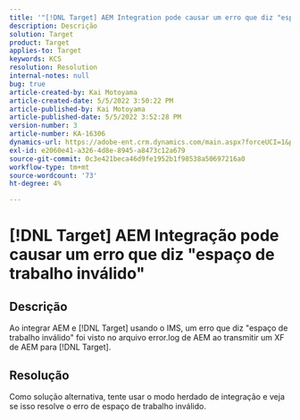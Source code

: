 ```yaml
---
title: '"[!DNL Target] AEM Integration pode causar um erro que diz "espaço de trabalho inválido"'
description: Descrição
solution: Target
product: Target
applies-to: Target
keywords: KCS
resolution: Resolution
internal-notes: null
bug: true
article-created-by: Kai Motoyama
article-created-date: 5/5/2022 3:50:22 PM
article-published-by: Kai Motoyama
article-published-date: 5/5/2022 3:52:28 PM
version-number: 3
article-number: KA-16306
dynamics-url: https://adobe-ent.crm.dynamics.com/main.aspx?forceUCI=1&pagetype=entityrecord&etn=knowledgearticle&id=db773d0d-8bcc-ec11-a7b5-6045bd00d995
exl-id: e2060e41-a326-4d8e-8945-a8473c12a679
source-git-commit: 0c3e421beca46d9fe1952b1f98538a50697216a0
workflow-type: tm+mt
source-wordcount: '73'
ht-degree: 4%

---
```


# [!DNL Target] AEM Integração pode causar um erro que diz &quot;espaço de trabalho inválido&quot;

## Descrição


Ao integrar AEM e [!DNL Target] usando o IMS, um erro que diz &quot;espaço de trabalho inválido&quot; foi visto no arquivo error.log de AEM ao transmitir um XF de AEM para [!DNL Target].


## Resolução


Como solução alternativa, tente usar o modo herdado de integração e veja se isso resolve o erro de espaço de trabalho inválido.
